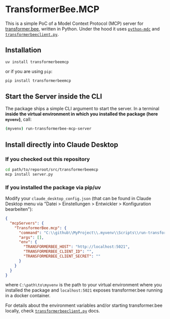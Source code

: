 # TransformerBee.MCP

This is a simple PoC of a Model Context Protocol (MCP) server for [transformer.bee](https://github.com/enercity/edifact-bo4e-converter/), written in Python.
Under the hood it uses [`python-mdc`](https://github.com/modelcontextprotocol/python-sdk) and [`transformerbeeclient.py`](https://github.com/Hochfrequenz/TransformerBeeClient.py).

## Installation
```shell
uv install transformerbeemcp
```
or if you are using `pip`:
```sh
pip install transformerbeemcp
```

## Start the Server inside the CLI
The package ships a simple CLI argument to start the server.
In a terminal **inside the virtual environment in which you installed the package (here `myvenv`)**, call:

```sh
(myvenv) run-transformerbee-mcp-server
```

## Install directly into Claude Desktop
### If you checked out this repository
```sh
cd path/to/reporoot/src/transformerbeemcp
mcp install server.py
```
### If you installed the package via pip/uv
Modify your `claude_desktop_config.json` (that can be found in Claude Desktop menu via "Datei > Einstellungen > Entwickler > Konfiguration bearbeiten"):
```json
{
  "mcpServers": {
    "TransformerBee.mcp": {
      "command": "C:\\github\\MyProject\\.myvenv\\Scripts\\run-transformerbee-mcp-server.exe",
      "args": [],
      "env": {
        "TRANSFORMERBEE_HOST": "http://localhost:5021",
        "TRANSFORMERBEE_CLIENT_ID": "",
        "TRANSFORMERBEE_CLIENT_SECRET": ""
      }
    }
  }
}
```
where `C:\path\to\myvenv` is the path to your virtual environment where you installed the package and `localhost:5021` exposes transformer.bee running in a docker container.

For details about the environment variables and/or starting transformer.bee locally, check [`transformerbeeclient.py`](https://github.com/Hochfrequenz/TransformerBeeClient.py) docs.
